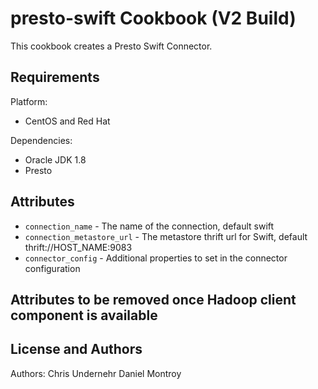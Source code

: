 presto-swift Cookbook (V2 Build)
================================
This cookbook creates a Presto Swift Connector.

Requirements
------------
Platform:

* CentOS and Red Hat

Dependencies:

* Oracle JDK 1.8
* Presto

Attributes
----------
* `connection_name` - The name of the connection, default swift
* `connection_metastore_url` - The metastore thrift url for Swift, default thrift://HOST_NAME:9083
* `connector_config` - Additional properties to set in the connector configuration

Attributes to be removed once Hadoop client component is available
----------


License and Authors
-------------------
Authors:
Chris Undernehr
Daniel Montroy
